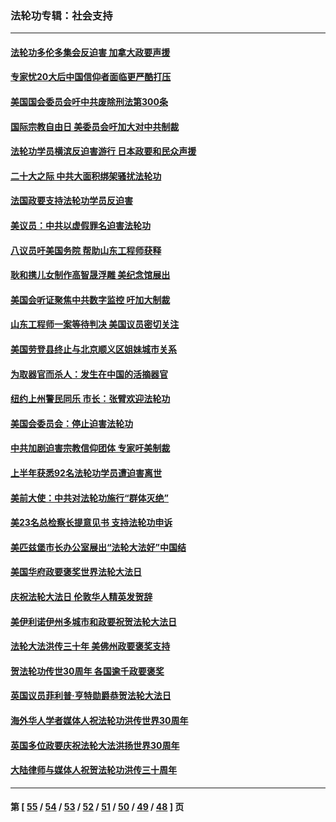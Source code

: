 ### 法轮功专辑：社会支持
---
#### [法轮功多伦多集会反迫害 加拿大政要声援](../../pages/nf4386/n13881303.md?12210430) 
#### [专家忧20大后中国信仰者面临更严酷打压](../../pages/nf4386/n13874993.md?12210430) 
#### [美国国会委员会吁中共废除刑法第300条](../../pages/nf4386/n13868121.md?12210430) 
#### [国际宗教自由日 美委员会吁加大对中共制裁](../../pages/nf4386/n13855021.md?12210430) 
#### [法轮功学员横滨反迫害游行 日本政要和民众声援](../../pages/nf4386/n13847132.md?12210430) 
#### [二十大之际 中共大面积绑架骚扰法轮功](../../pages/nf4386/n13846381.md?12210430) 
#### [法国政要支持法轮功学员反迫害](../../pages/nf4386/n13841970.md?12210430) 
#### [美议员：中共以虚假罪名迫害法轮功](../../pages/nf4386/n13841083.md?12210430) 
#### [八议员吁美国务院 帮助山东工程师获释](../../pages/nf4386/n13836379.md?12210430) 
#### [耿和携儿女制作高智晟浮雕 美纪念馆展出](../../pages/nf4386/n13829624.md?12210430) 
#### [美国会听证聚焦中共数字监控 吁加大制裁](../../pages/nf4386/n13825083.md?12210430) 
#### [山东工程师一案等待判决 美国议员密切关注](../../pages/nf4386/n13815065.md?12210430) 
#### [美国劳登县终止与北京顺义区姐妹城市关系](../../pages/nf4386/n13811030.md?12210430) 
#### [为取器官而杀人：发生在中国的活摘器官](../../pages/nf4386/n13794731.md?12210430) 
#### [纽约上州警民同乐 市长：张臂欢迎法轮功](../../pages/nf4386/n13794375.md?12210430) 
#### [美国会委员会：停止迫害法轮功](../../pages/nf4386/n13788164.md?12210430) 
#### [中共加剧迫害宗教信仰团体 专家吁美制裁](../../pages/nf4386/n13780252.md?12210430) 
#### [上半年获悉92名法轮功学员遭迫害离世](../../pages/nf4386/n13772701.md?12210430) 
#### [美前大使：中共对法轮功施行“群体灭绝”](../../pages/nf4386/n13771705.md?12210430) 
#### [美23名总检察长提意见书 支持法轮功申诉](../../pages/nf4386/n13766596.md?12210430) 
#### [美匹兹堡市长办公室展出“法轮大法好”中国结](../../pages/nf4386/n13749721.md?12210430) 
#### [美国华府政要褒奖世界法轮大法日](../../pages/nf4386/n13743770.md?12210430) 
#### [庆祝法轮大法日 伦敦华人精英发贺辞](../../pages/nf4386/n13741593.md?12210430) 
#### [美伊利诺伊州多城市和政要祝贺法轮大法日](../../pages/nf4386/n13737149.md?12210430) 
#### [法轮大法洪传三十年 美佛州政要褒奖支持](../../pages/nf4386/n13737103.md?12210430) 
#### [贺法轮功传世30周年 各国逾千政要褒奖](../../pages/nf4386/n13735828.md?12210430) 
#### [英国议员菲利普‧亨特勋爵恭贺法轮大法日](../../pages/nf4386/n13736187.md?12210430) 
#### [海外华人学者媒体人祝法轮功洪传世界30周年](../../pages/nf4386/n13735835.md?12210430) 
#### [英国多位政要庆祝法轮大法洪扬世界30周年](../../pages/nf4386/n13734739.md?12210430) 
#### [大陆律师与媒体人祝贺法轮功洪传三十周年](../../pages/nf4386/n13735062.md?12210430) 

---
#### 第 [ [55](./55.md?12210430) / [54](./54.md?12210430) / [53](./53.md?12210430) / [52](./52.md?12210430) / [51](./51.md?12210430) / [50](./50.md?12210430) / [49](./49.md?12210430) / [48](./48.md?12210430) ] 页
